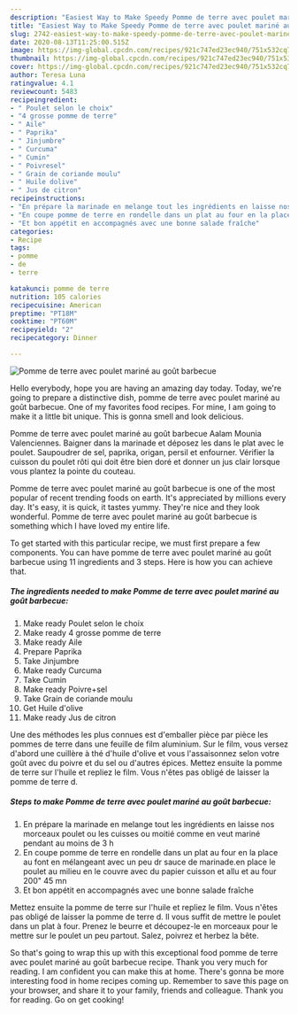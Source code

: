 ```yaml
---
description: "Easiest Way to Make Speedy Pomme de terre avec poulet mariné au goût barbecue"
title: "Easiest Way to Make Speedy Pomme de terre avec poulet mariné au goût barbecue"
slug: 2742-easiest-way-to-make-speedy-pomme-de-terre-avec-poulet-marine-au-gout-barbecue
date: 2020-08-13T11:25:00.515Z
image: https://img-global.cpcdn.com/recipes/921c747ed23ec940/751x532cq70/pomme-de-terre-avec-poulet-marine-au-gout-barbecue-photo-principale-de-la-recette.jpg
thumbnail: https://img-global.cpcdn.com/recipes/921c747ed23ec940/751x532cq70/pomme-de-terre-avec-poulet-marine-au-gout-barbecue-photo-principale-de-la-recette.jpg
cover: https://img-global.cpcdn.com/recipes/921c747ed23ec940/751x532cq70/pomme-de-terre-avec-poulet-marine-au-gout-barbecue-photo-principale-de-la-recette.jpg
author: Teresa Luna
ratingvalue: 4.1
reviewcount: 5483
recipeingredient:
- " Poulet selon le choix"
- "4 grosse pomme de terre"
- " Aile"
- " Paprika"
- " Jinjumbre"
- " Curcuma"
- " Cumin"
- " Poivresel"
- " Grain de coriande moulu"
- " Huile dolive"
- " Jus de citron"
recipeinstructions:
- "En prépare la marinade en melange tout les ingrédients en laisse nos morceaux poulet ou les cuisses ou moitié comme en veut mariné pendant au moins de 3 h"
- "En coupe pomme de terre en rondelle dans un plat au four en la place au font en mélangeant avec un peu dr sauce de marinade.en place le poulet au milieu en le couvre avec du papier cuisson et allu et au four 200&#34; 45 mn"
- "Et bon appétit en accompagnés avec une bonne salade fraîche"
categories:
- Recipe
tags:
- pomme
- de
- terre

katakunci: pomme de terre 
nutrition: 105 calories
recipecuisine: American
preptime: "PT18M"
cooktime: "PT60M"
recipeyield: "2"
recipecategory: Dinner

---
```



![Pomme de terre avec poulet mariné au goût barbecue](https://img-global.cpcdn.com/recipes/921c747ed23ec940/751x532cq70/pomme-de-terre-avec-poulet-marine-au-gout-barbecue-photo-principale-de-la-recette.jpg)

Hello everybody, hope you are having an amazing day today. Today, we're going to prepare a distinctive dish, pomme de terre avec poulet mariné au goût barbecue. One of my favorites food recipes. For mine, I am going to make it a little bit unique. This is gonna smell and look delicious.

Pomme de terre avec poulet mariné au goût barbecue Aalam Mounia Valenciennes. Baigner dans la marinade et déposez les dans le plat avec le poulet. Saupoudrer de sel, paprika, origan, persil et enfourner. Vérifier la cuisson du poulet rôti qui doit être bien doré et donner un jus clair lorsque vous plantez la pointe du couteau.

Pomme de terre avec poulet mariné au goût barbecue is one of the most popular of recent trending foods on earth. It's appreciated by millions every day. It's easy, it is quick, it tastes yummy. They're nice and they look wonderful. Pomme de terre avec poulet mariné au goût barbecue is something which I have loved my entire life.


To get started with this particular recipe, we must first prepare a few components. You can have pomme de terre avec poulet mariné au goût barbecue using 11 ingredients and 3 steps. Here is how you can achieve that.

<!--inarticleads1-->

##### The ingredients needed to make Pomme de terre avec poulet mariné au goût barbecue:

1. Make ready  Poulet selon le choix
1. Make ready 4 grosse pomme de terre
1. Make ready  Aile
1. Prepare  Paprika
1. Take  Jinjumbre
1. Make ready  Curcuma
1. Take  Cumin
1. Make ready  Poivre+sel
1. Take  Grain de coriande moulu
1. Get  Huile d&#39;olive
1. Make ready  Jus de citron


Une des méthodes les plus connues est d&#39;emballer pièce par pièce les pommes de terre dans une feuille de film aluminium. Sur le film, vous versez d&#39;abord une cuillère à thé d&#39;huile d&#39;olive et vous l&#39;assaisonnez selon votre goût avec du poivre et du sel ou d&#39;autres épices. Mettez ensuite la pomme de terre sur l&#39;huile et repliez le film. Vous n&#39;êtes pas obligé de laisser la pomme de terre d. 

<!--inarticleads2-->

##### Steps to make Pomme de terre avec poulet mariné au goût barbecue:

1. En prépare la marinade en melange tout les ingrédients en laisse nos morceaux poulet ou les cuisses ou moitié comme en veut mariné pendant au moins de 3 h
1. En coupe pomme de terre en rondelle dans un plat au four en la place au font en mélangeant avec un peu dr sauce de marinade.en place le poulet au milieu en le couvre avec du papier cuisson et allu et au four 200&#34; 45 mn
1. Et bon appétit en accompagnés avec une bonne salade fraîche


Mettez ensuite la pomme de terre sur l&#39;huile et repliez le film. Vous n&#39;êtes pas obligé de laisser la pomme de terre d. Il vous suffit de mettre le poulet dans un plat à four. Prenez le beurre et découpez-le en morceaux pour le mettre sur le poulet un peu partout. Salez, poivrez et herbez la bête. 

So that's going to wrap this up with this exceptional food pomme de terre avec poulet mariné au goût barbecue recipe. Thank you very much for reading. I am confident you can make this at home. There's gonna be more interesting food in home recipes coming up. Remember to save this page on your browser, and share it to your family, friends and colleague. Thank you for reading. Go on get cooking!
